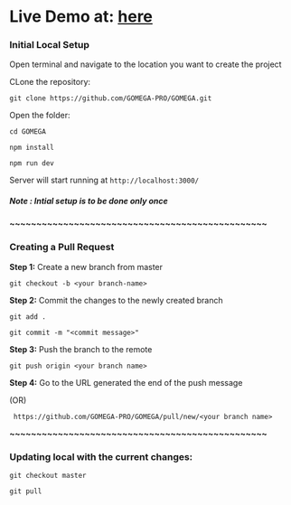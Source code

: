 # Live Demo at: [here](https://gomega-pro.github.io/GOMEGA/)

### **Initial Local Setup**

Open terminal and navigate to the location you want to create the project

CLone the repository:

`git clone https://github.com/GOMEGA-PRO/GOMEGA.git`

Open the folder:

`cd GOMEGA`

`npm install`

`npm run dev`

Server will start running at `http://localhost:3000/`

##### Note : Intial setup is to be done only once

**~~~~~~~~~~~~~~~~~~~~~~~~~~~~~~~~~~~~~~~~~~~~~~~~**

### **Creating a Pull Request**

**Step 1:** Create a new branch from master

`git checkout -b <your branch-name>`

**Step 2:** Commit the changes to the newly created branch

`git add .`

`git commit -m "<commit message>"`

**Step 3:** Push the branch to the remote

`git push origin <your branch name>`

**Step 4:** Go to the URL generated the end of the push message

(OR)

` https://github.com/GOMEGA-PRO/GOMEGA/pull/new/<your branch name>`

**~~~~~~~~~~~~~~~~~~~~~~~~~~~~~~~~~~~~~~~~~~~~~~~~**

### Updating local with the current changes:

`git checkout master`

`git pull`
